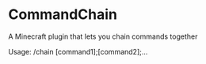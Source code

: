 # CommandChain
A Minecraft plugin that lets you chain commands together

Usage: /chain [command1];[command2];...

